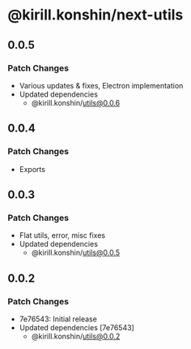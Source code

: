 # @kirill.konshin/next-utils

## 0.0.5

### Patch Changes

- Various updates & fixes, Electron implementation
- Updated dependencies
    - @kirill.konshin/utils@0.0.6

## 0.0.4

### Patch Changes

- Exports

## 0.0.3

### Patch Changes

- Flat utils, error, misc fixes
- Updated dependencies
    - @kirill.konshin/utils@0.0.5

## 0.0.2

### Patch Changes

- 7e76543: Initial release
- Updated dependencies [7e76543]
    - @kirill.konshin/utils@0.0.2
